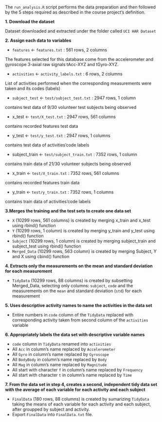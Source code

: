 The `run_analysis.R` script performs the data preparation and then followed by the 5 steps required as described in the course project’s definition.

**1. Download the dataset**

Dataset downloaded and extracted under the folder called `UCI HAR Dataset`

**2. Assign each data to variables**

* `features` <- `features.txt` : 561 rows, 2 columns

The features selected for this database come from the accelerometer and gyroscope 3-axial raw signals tAcc-XYZ and tGyro-XYZ.
* `activities` <- `activity_labels.txt` : 6 rows, 2 columns

List of activities performed when the corresponding measurements were taken and its codes (labels)
* `subject_test` <- `test/subject_test.txt` : 2947 rows, 1 column

contains test data of 9/30 volunteer test subjects being observed
* x_test <- `test/X_test.txt` : 2947 rows, 561 columns

contains recorded features test data
* y_test <- `test/y_test.txt` : 2947 rows, 1 columns

contains test data of activities’code labels
* subject_train <- `test/subject_train.txt` : 7352 rows, 1 column

contains train data of 21/30 volunteer subjects being observed
* x_train <- `test/X_train.txt` : 7352 rows, 561 columns

contains recorded features train data
* y_train <- `test/y_train.txt` : 7352 rows, 1 columns

contains train data of activities’code labels

**3.Merges the training and the test sets to create one data set**

* `X` (10299 rows, 561 columns) is created by merging x_train and x_test using rbind() function
* `Y` (10299 rows, 1 column) is created by merging y_train and y_test using rbind() function
* `Subject` (10299 rows, 1 column) is created by merging subject_train and subject_test using rbind() function
* `Merged_Data` (10299 rows, 563 column) is created by merging Subject, Y and X using cbind() function

**4. Extracts only the measurements on the mean and standard deviation for each measurement**

* `TidyData` (10299 rows, 88 columns) is created by subsetting Merged_Data, selecting only columns: `subject`, `code` and the measurements on the `mean` and standard deviation (`std`) for each measurement

**5. Uses descriptive activity names to name the activities in the data set**

* Entire numbers in `code` column of the `TidyData` replaced with corresponding activity taken from second column of the `activities` variable

**6. Appropriately labels the data set with descriptive variable names**
* `code` column in `TidyData` renamed into `activities`
* All `Acc` in column’s name replaced by `Accelerometer`
* All `Gyro` in column’s name replaced by `Gyroscope`
* All `BodyBody` in column’s name replaced by `Body`
* All `Mag` in column’s name replaced by `Magnitude`
* All start with character `f` in column’s name replaced by `Frequency`
* All start with character `t` in column’s name replaced by `Time`

**7. From the data set in step 4, creates a second, independent tidy data set with the average of each variable for each activity and each subject**

* `FinalData` (180 rows, 88 columns) is created by sumarizing `TidyData` taking the means of each variable for each activity and each subject, after groupped by subject and activity.
* Export `FinalData` into `FinalData.txt` file.
